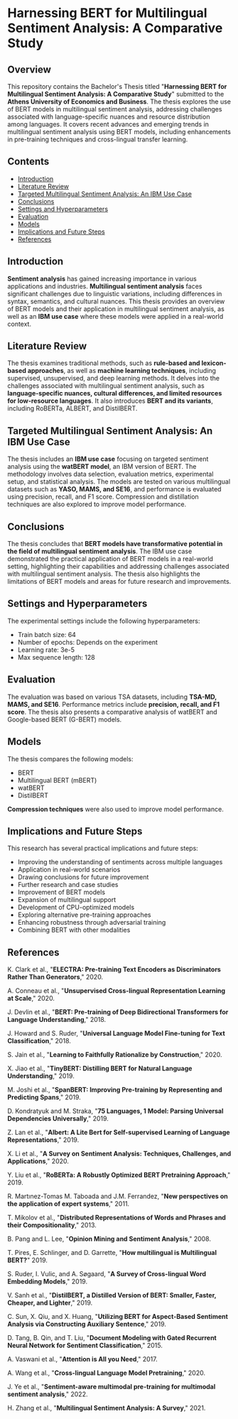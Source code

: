 # Harnessing BERT for Multilingual Sentiment Analysis: A Comparative Study

## Overview

This repository contains the Bachelor's Thesis titled "**Harnessing BERT for Multilingual Sentiment Analysis: A Comparative Study**" submitted to the **Athens University of Economics and Business**. The thesis explores the use of BERT models in multilingual sentiment analysis, addressing challenges associated with language-specific nuances and resource distribution among languages. It covers recent advances and emerging trends in multilingual sentiment analysis using BERT models, including enhancements in pre-training techniques and cross-lingual transfer learning.

## Contents

*   [Introduction](#introduction)
*   [Literature Review](#literature-review)
*   [Targeted Multilingual Sentiment Analysis: An IBM Use Case](#targeted-multilingual-sentiment-analysis-an-ibm-use-case)
*   [Conclusions](#conclusions)
*   [Settings and Hyperparameters](#settings-and-hyperparameters)
*   [Evaluation](#evaluation)
*   [Models](#models)
*   [Implications and Future Steps](#implications-and-future-steps)
*   [References](#references)

## Introduction

**Sentiment analysis** has gained increasing importance in various applications and industries. **Multilingual sentiment analysis** faces significant challenges due to linguistic variations, including differences in syntax, semantics, and cultural nuances. This thesis provides an overview of BERT models and their application in multilingual sentiment analysis, as well as an **IBM use case** where these models were applied in a real-world context.

## Literature Review

The thesis examines traditional methods, such as **rule-based and lexicon-based approaches**, as well as **machine learning techniques**, including supervised, unsupervised, and deep learning methods. It delves into the challenges associated with multilingual sentiment analysis, such as **language-specific nuances, cultural differences, and limited resources for low-resource languages**. It also introduces **BERT and its variants**, including RoBERTa, ALBERT, and DistilBERT.

## Targeted Multilingual Sentiment Analysis: An IBM Use Case

The thesis includes an **IBM use case** focusing on targeted sentiment analysis using the **watBERT model**, an IBM version of BERT. The methodology involves data selection, evaluation metrics, experimental setup, and statistical analysis. The models are tested on various multilingual datasets such as **YASO, MAMS, and SE16**, and performance is evaluated using precision, recall, and F1 score. Compression and distillation techniques are also explored to improve model performance.

## Conclusions

The thesis concludes that **BERT models have transformative potential in the field of multilingual sentiment analysis**. The IBM use case demonstrated the practical application of BERT models in a real-world setting, highlighting their capabilities and addressing challenges associated with multilingual sentiment analysis. The thesis also highlights the limitations of BERT models and areas for future research and improvements.

## Settings and Hyperparameters

The experimental settings include the following hyperparameters:

*   Train batch size: 64
*   Number of epochs: Depends on the experiment
*   Learning rate: 3e-5
*   Max sequence length: 128

## Evaluation

The evaluation was based on various TSA datasets, including **TSA-MD, MAMS, and SE16**. Performance metrics include **precision, recall, and F1 score**. The thesis also presents a comparative analysis of watBERT and Google-based BERT (G-BERT) models.

## Models

The thesis compares the following models:

*   BERT
*   Multilingual BERT (mBERT)
*   watBERT
*   DistilBERT

**Compression techniques** were also used to improve model performance.

## Implications and Future Steps

This research has several practical implications and future steps:

*   Improving the understanding of sentiments across multiple languages
*   Application in real-world scenarios
*   Drawing conclusions for future improvement
*   Further research and case studies
*   Improvement of BERT models
*   Expansion of multilingual support
*   Development of CPU-optimized models
*   Exploring alternative pre-training approaches
*   Enhancing robustness through adversarial training
*   Combining BERT with other modalities

## References

K. Clark et al., "**ELECTRA: Pre-training Text Encoders as Discriminators Rather Than Generators**," 2020.

A. Conneau et al., "**Unsupervised Cross-lingual Representation Learning at Scale**," 2020.

J. Devlin et al., "**BERT: Pre-training of Deep Bidirectional Transformers for Language Understanding**," 2018.

J. Howard and S. Ruder, "**Universal Language Model Fine-tuning for Text Classification**," 2018.

S. Jain et al., "**Learning to Faithfully Rationalize by Construction**," 2020.

X. Jiao et al., "**TinyBERT: Distilling BERT for Natural Language Understanding**," 2019.

M. Joshi et al., "**SpanBERT: Improving Pre-training by Representing and Predicting Spans**," 2019.

D. Kondratyuk and M. Straka, "**75 Languages, 1 Model: Parsing Universal Dependencies Universally**," 2019.

Z. Lan et al., "**Albert: A Lite Bert for Self-supervised Learning of Language Representations**," 2019.

X. Li et al., "**A Survey on Sentiment Analysis: Techniques, Challenges, and Applications**," 2020.

Y. Liu et al., "**RoBERTa: A Robustly Optimized BERT Pretraining Approach**," 2019.

R. Martınez-Tomas M. Taboada and J.M. Ferrandez, "**New perspectives on the application of expert systems**," 2011.

T. Mikolov et al., "**Distributed Representations of Words and Phrases and their Compositionality**," 2013.

B. Pang and L. Lee, "**Opinion Mining and Sentiment Analysis**," 2008.

T. Pires, E. Schlinger, and D. Garrette, "**How multilingual is Multilingual BERT?**" 2019.

S. Ruder, I. Vulic, and A. Søgaard, "**A Survey of Cross-lingual Word Embedding Models**," 2019.

V. Sanh et al., "**DistilBERT, a Distilled Version of BERT: Smaller, Faster, Cheaper, and Lighter**," 2019.

C. Sun, X. Qiu, and X. Huang, "**Utilizing BERT for Aspect-Based Sentiment Analysis via Constructing Auxiliary Sentence**," 2019.

D. Tang, B. Qin, and T. Liu, "**Document Modeling with Gated Recurrent Neural Network for Sentiment Classification**," 2015.

A. Vaswani et al., "**Attention is All you Need**," 2017.

A. Wang et al., "**Cross-lingual Language Model Pretraining**," 2020.

J. Ye et al., "**Sentiment-aware multimodal pre-training for multimodal sentiment analysis**," 2022.

H. Zhang et al., "**Multilingual Sentiment Analysis: A Survey**," 2021.
